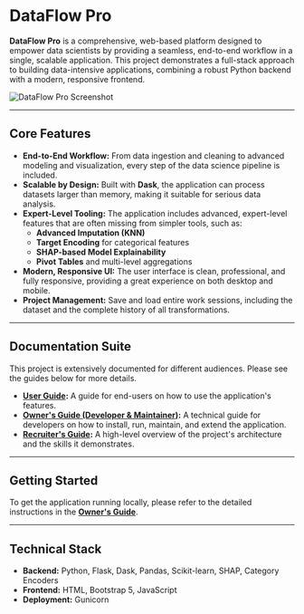 # DataFlow Pro

**DataFlow Pro** is a comprehensive, web-based platform designed to empower data scientists by providing a seamless, end-to-end workflow in a single, scalable application. This project demonstrates a full-stack approach to building data-intensive applications, combining a robust Python backend with a modern, responsive frontend.

![DataFlow Pro Screenshot](placeholder.png)  <!-- Placeholder for a screenshot -->

---

## Core Features

-   **End-to-End Workflow:** From data ingestion and cleaning to advanced modeling and visualization, every step of the data science pipeline is included.
-   **Scalable by Design:** Built with **Dask**, the application can process datasets larger than memory, making it suitable for serious data analysis.
-   **Expert-Level Tooling:** The application includes advanced, expert-level features that are often missing from simpler tools, such as:
    -   **Advanced Imputation (KNN)**
    -   **Target Encoding** for categorical features
    -   **SHAP-based Model Explainability**
    -   **Pivot Tables** and multi-level aggregations
-   **Modern, Responsive UI:** The user interface is clean, professional, and fully responsive, providing a great experience on both desktop and mobile.
-   **Project Management:** Save and load entire work sessions, including the dataset and the complete history of all transformations.

---

## Documentation Suite

This project is extensively documented for different audiences. Please see the guides below for more details.

-   **[User Guide](./USER_GUIDE.md):** A guide for end-users on how to use the application's features.
-   **[Owner's Guide (Developer & Maintainer)](./OWNERS_GUIDE.md):** A technical guide for developers on how to install, run, maintain, and extend the application.
-   **[Recruiter's Guide](./RECRUITERS_GUIDE.md):** A high-level overview of the project's architecture and the skills it demonstrates.

---

## Getting Started

To get the application running locally, please refer to the detailed instructions in the **[Owner's Guide](./OWNERS_GUIDE.md)**.

---

## Technical Stack

-   **Backend:** Python, Flask, Dask, Pandas, Scikit-learn, SHAP, Category Encoders
-   **Frontend:** HTML, Bootstrap 5, JavaScript
-   **Deployment:** Gunicorn